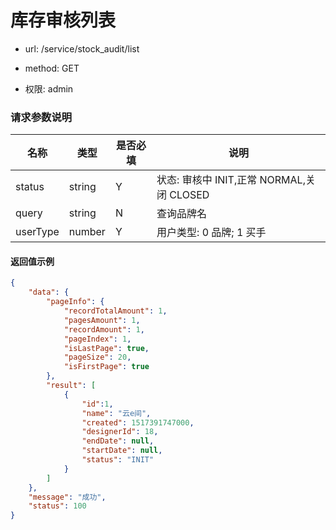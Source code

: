 # 库存审核列表

- url: /service/stock_audit/list

- method: GET

- 权限: admin

### 请求参数说明

|   名称   |  类型  | 是否必填 |                    说明                   |
|----------|--------|----------|-------------------------------------------|
| status   | string | Y        | 状态: 审核中 INIT,正常 NORMAL,关闭 CLOSED |
| query    | string | N        | 查询品牌名                                |
| userType | number | Y        | 用户类型: 0 品牌; 1 买手                  |

#### 返回值示例

```json
{
    "data": {
        "pageInfo": {
            "recordTotalAmount": 1,
            "pagesAmount": 1,
            "recordAmount": 1,
            "pageIndex": 1,
            "isLastPage": true,
            "pageSize": 20,
            "isFirstPage": true
        },
        "result": [
            {
                "id":1,
                "name": "云e间",
                "created": 1517391747000,
                "designerId": 18,
                "endDate": null,
                "startDate": null,
                "status": "INIT"
            }
        ]
    },
    "message": "成功",
    "status": 100
}
```
